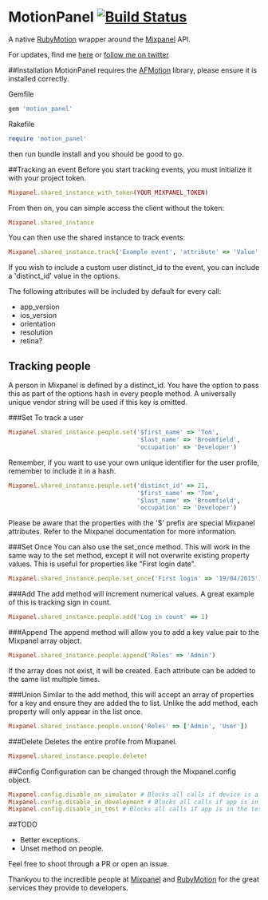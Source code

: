 # MotionPanel [![Build Status](https://travis-ci.org/tombroomfield/motion_panel.svg?branch=master)](https://travis-ci.org/tombroomfield/motion_panel)
A native [RubyMotion](http://www.rubymotion.com/) wrapper around the [Mixpanel](https://mixpanel.com/) API.

For updates, find me [here](http://www.tombroomfield.com) or [follow me on twitter](https://twitter.com/tom_broomfield)

##Installation
MotionPanel requires the [AFMotion](https://github.com/clayallsopp/afmotion) library, please ensure it is installed correctly.

Gemfile
```ruby
gem 'motion_panel'
```

Rakefile
``` ruby
require 'motion_panel'
```

then run bundle install and you should be good to go.


##Tracking an event
Before you start tracking events, you must initialize it with your project token.

```ruby
Mixpanel.shared_instance_with_token(YOUR_MIXPANEL_TOKEN)
```
From then on, you can simple access the client without the token:

```ruby
Mixpanel.shared_instance
```

You can then use the shared instance to track events:

```ruby
Mixpanel.shared_instance.track('Example event', 'attribute' => 'Value', 'second_attribute' => 'Second value')
```
If you wish to include a custom user distinct_id to the event, you can include a 'distinct_id' value in the options.

The following attributes will be included by default for every call:
- app_version
- ios_version
- orientation
- resolution
- retina?



## Tracking people
A person in Mixpanel is defined by a distinct_id. You have the option to pass this as part of the options hash in every people method. A universally unique vendor string will be used if this key is omitted.

###Set
To track a user
```ruby
Mixpanel.shared_instance.people.set('$first_name' => 'Tom',
                                    '$last_name' => 'Broomfield',
                                    'occupation' => 'Developer')

```

Remember, if you want to use your own unique identifier for the user profile, remember to include it in a hash.

```ruby
Mixpanel.shared_instance.people.set('distinct_id' => 21,
                                    '$first_name' => 'Tom',
                                    '$last_name' => 'Broomfield',
                                    'occupation' => 'Developer')
```

Please be aware that the properties with the '$' prefix are special Mixpanel attributes. Refer to the Mixpanel documentation for more information.

###Set Once
You can also use the set_once method. This will work in the same way to the set method, except it will not overwrite existing property values. This is useful for properties like "First login date".
```ruby
Mixpanel.shared_instance.people.set_once('First login' => '19/04/2015')
```

###Add
The add method will increment numerical values. A great example of this is tracking sign in count.
```ruby
Mixpanel.shared_instance.people.add('Log in count' => 1)
```

###Append
The append method will allow you to add a key value pair to the Mixpanel array object.
```ruby
Mixpanel.shared_instance.people.append('Roles' => 'Admin')
```
If the array does not exist, it will be created. Each attribute can be added to the same list multiple times.


###Union
Similar to the add method, this will accept an array of properties for a key and ensure they are added the to list. Unlike the add method, each property will only appear in the list once.
```ruby
Mixpanel.shared_instance.people.union('Roles' => ['Admin', 'User'])
```

###Delete
Deletes the entire profile from Mixpanel.
```ruby
Mixpanel.shared_instance.people.delete!
```

##Config
Configuration can be changed through the Mixpanel.config object.

```ruby
Mixpanel.config.disable_on_simulator # Blocks all calls if device is a simulator. Default: false
Mixpanel.config.disable_in_development # Blocks all calls if app is in development environment. Default: false
Mixpanel.config.disable_in_test # Blocks all calls if app is in the test environment. Default: true
```

##TODO
- Better exceptions.
- Unset method on people.

Feel free to shoot through a PR or open an issue.

Thankyou to the incredible people at [Mixpanel](https://mixpanel.com/) and [RubyMotion](http://www.rubymotion.com/) for the great services they provide to developers.
